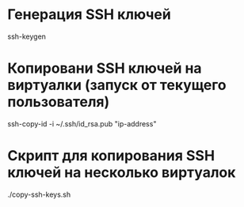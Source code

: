 # Генерация SSH ключей

ssh-keygen

# Копировани SSH ключей на виртуалки (запуск от текущего пользователя)

ssh-copy-id -i ~/.ssh/id_rsa.pub "ip-address"

# Скрипт для копирования SSH ключей на несколько виртуалок

./copy-ssh-keys.sh
